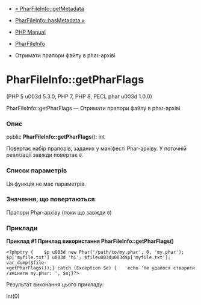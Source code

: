 - [« PharFileInfo::getMetadata](pharfileinfo.getmetadata.md)
- [PharFileInfo::hasMetadata »](pharfileinfo.hasmetadata.md)

- [PHP Manual](index.md)
- [PharFileInfo](class.pharfileinfo.md)
- Отримати прапори файлу в phar-архіві

# PharFileInfo::getPharFlags

(PHP 5 u003d 5.3.0, PHP 7, PHP 8, PECL phar u003d 1.0.0)

PharFileInfo::getPharFlags — Отримати прапори файлу в phar-архіві

### Опис

public **PharFileInfo::getPharFlags**(): int

Повертає набір прапорів, заданих у маніфесті Phar-архіву. У поточній
реалізації завжди повертає `0`.

### Список параметрів

Ця функція не має параметрів.

### Значення, що повертаються

Прапори Phar-архіву (поки що завжди `0`)

### Приклади

**Приклад #1 Приклад використання **PharFileInfo::getPharFlags()****

`<?phptry {    $p u003d new Phar('/path/to/my.phar', 0, 'my.phar'); $p['myfile.txt'] u003d 'hi'; $fileu003du003d$p['myfile.txt']; var_dump($file->getPharFlags());} catch (Exception $e) {    echo 'Не удалося створити/змінити my.phar: ', $e;}?> `

Результат виконання цього прикладу:

int(0)
